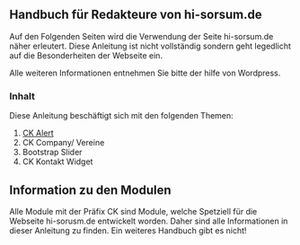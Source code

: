 ## Handbuch für Redakteure von hi-sorsum.de

Auf den Folgenden Seiten wird die Verwendung der Seite hi-sorsum.de näher erleutert. Diese Anleitung ist nicht vollständig sondern geht legedlicht auf die Besonderheiten der Webseite ein.

Alle weiteren Informationen entnehmen Sie bitte der hilfe von Wordpress.

### Inhalt

Diese Anleitung beschäftigt sich mit den folgenden Themen:

1. [CK Alert](../blob/master/CK_Alert.md)
2. CK Company/ Vereine
3. Bootstrap Slider
4. CK Kontakt Widget

## Information zu den Modulen

Alle Module mit der Präfix CK sind Module, welche Spetziell für die Webseite hi-sorusm.de entwickelt worden. Daher sind alle Informationen in dieser Anleitung zu finden. Ein weiteres Handbuch gibt es nicht!
